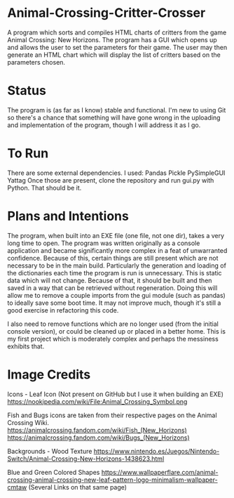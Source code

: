 # Animal-Crossing-Critter-Crosser
A program which sorts and compiles HTML charts of critters from the game Animal Crossing: New Horizons.
The program has a GUI which opens up and allows the user to set the parameters for their game.
The user may then generate an HTML chart which will display the list of critters based on the parameters chosen.

# Status
The program is (as far as I know) stable and functional. I'm new to using Git so there's a chance that something will have gone wrong in the uploading and implementation of the program, though I will address it as I go.

# To Run
There are some external dependencies. I used:
	Pandas
	Pickle
	PySimpleGUI
	Yattag
Once those are present, clone the repository and run gui.py with Python. That should be it.

# Plans and Intentions
The program, when built into an EXE file (one file, not one dir), takes a very long time to open. The program was written originally as a console application and became significantly more complex in a feat of unwarranted confidence. Because of this, certain things are still present which are not necessary to be in the main build.
Particularly the generation and loading of the dictionaries each time the program is run is unnecessary. This is static data which will not change. Because of that, it should be built and then saved in a way that can be retrieved without regeneration. Doing this will allow me to remove a couple imports from the gui module (such as pandas) to ideally save some boot time. It may not improve much, though it's still a good exercise in refactoring this code.

I also need to remove functions which are no longer used (from the initial console version), or could be cleaned up or placed in a better home. This is my first project which is moderately complex and perhaps the messiness exhibits that.

# Image Credits
Icons -
	Leaf Icon (Not present on GitHub but I use it when building an EXE)
	https://nookipedia.com/wiki/File:Animal_Crossing_Symbol.png

Fish and Bugs icons are taken from their respective pages on the Animal Crossing Wiki.
  https://animalcrossing.fandom.com/wiki/Fish_(New_Horizons)
  https://animalcrossing.fandom.com/wiki/Bugs_(New_Horizons)

Backgrounds -
  Wood Texture
  https://www.nintendo.es/Juegos/Nintendo-Switch/Animal-Crossing-New-Horizons-1438623.html

  Blue and Green Colored Shapes
  https://www.wallpaperflare.com/animal-crossing-animal-crossing-new-leaf-pattern-logo-minimalism-wallpaper-cmtaw
  (Several Links on that same page)
	
#
